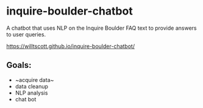 # inquire-boulder-chatbot
A chatbot that uses NLP on the Inquire Boulder FAQ text to provide answers to user queries.

https://willtscott.github.io/inquire-boulder-chatbot/

## Goals:
* ~acquire data~
* data cleanup
* NLP analysis
* chat bot
